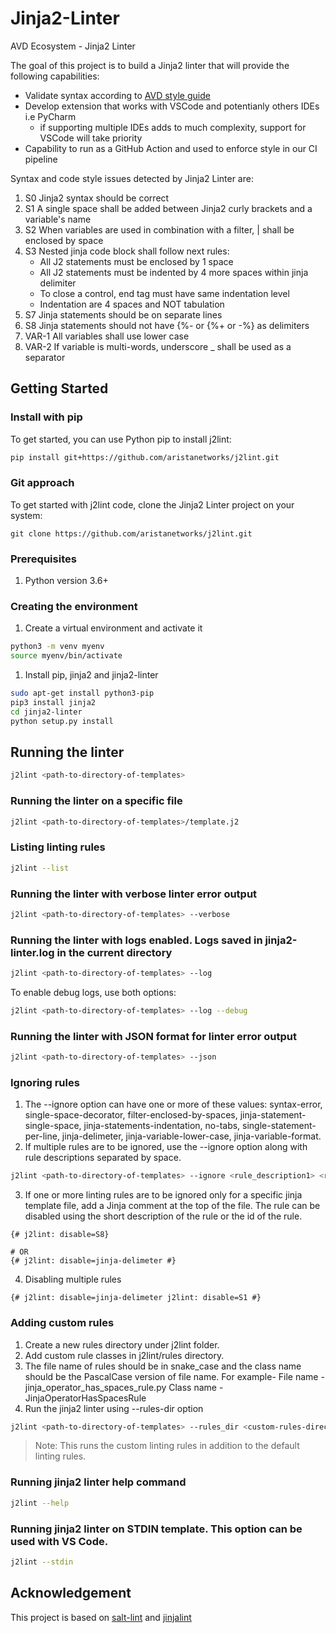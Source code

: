# Jinja2-Linter

AVD Ecosystem - Jinja2 Linter

The goal of this project is to build a Jinja2 linter that will provide the following capabilities:

- Validate syntax according to [AVD style guide](https://avd.sh/en/latest/docs/contribution/style-guide.html)
- Develop extension that works with VSCode and potentianly others IDEs i.e PyCharm
  - if supporting multiple IDEs adds to much complexity, support for VSCode will take priority
- Capability to run as a GitHub Action and used to enforce style in our CI pipeline

Syntax and code style issues detected by Jinja2 Linter are:

1. S0 Jinja2 syntax should be correct
2. S1 A single space shall be added between Jinja2 curly brackets and a variable's name
3. S2 When variables are used in combination with a filter, | shall be enclosed by space
4. S3 Nested jinja code block shall follow next rules:
   - All J2 statements must be enclosed by 1 space
   - All J2 statements must be indented by 4 more spaces within jinja delimiter
   - To close a control, end tag must have same indentation level
   - Indentation are 4 spaces and NOT tabulation
5. S7 Jinja statements should be on separate lines
6. S8 Jinja statements should not have {%- or {%+ or -%} as delimiters
7. VAR-1 All variables shall use lower case
8. VAR-2 If variable is multi-words, underscore _ shall be used as a separator

## Getting Started

### Install with pip

To get started, you can use Python pip to install j2lint:

```bash
pip install git+https://github.com/aristanetworks/j2lint.git
```

### Git approach

To get started with j2lint code, clone the Jinja2 Linter project on your system:

```
git clone https://github.com/aristanetworks/j2lint.git
```

### Prerequisites

1. Python version 3.6+


### Creating the environment

1. Create a virtual environment and activate it

```bash
python3 -m venv myenv
source myenv/bin/activate
```

1. Install pip, jinja2 and jinja2-linter

```bash
sudo apt-get install python3-pip
pip3 install jinja2
cd jinja2-linter
python setup.py install
```

## Running the linter

```bash
j2lint <path-to-directory-of-templates>
```

### Running the linter on a specific file

```bash
j2lint <path-to-directory-of-templates>/template.j2
```

### Listing linting rules

```bash
j2lint --list
```

### Running the linter with verbose linter error output

```bash
j2lint <path-to-directory-of-templates> --verbose
```

### Running the linter with logs enabled. Logs saved in jinja2-linter.log in the current directory

```bash
j2lint <path-to-directory-of-templates> --log
```

To enable debug logs, use both options:

```bash
j2lint <path-to-directory-of-templates> --log --debug
```

### Running the linter with JSON format for linter error output

```bash
j2lint <path-to-directory-of-templates> --json
```

### Ignoring rules

1. The --ignore option can have one or more of these values: syntax-error, single-space-decorator, filter-enclosed-by-spaces, jinja-statement-single-space, jinja-statements-indentation, no-tabs, single-statement-per-line, jinja-delimeter, jinja-variable-lower-case, jinja-variable-format.
2. If multiple rules are to be ignored, use the --ignore option along with rule descriptions separated by space.

```bash
j2lint <path-to-directory-of-templates> --ignore <rule_description1> <rule_desc>
```

3. If one or more linting rules are to be ignored only for a specific jinja template file, add a Jinja comment at the top of the file. The rule can be disabled using the short description of the rule or the id of the rule.

```jinja2
{# j2lint: disable=S8}

# OR
{# j2lint: disable=jinja-delimeter #}
```

4. Disabling multiple rules

```jinja2
{# j2lint: disable=jinja-delimeter j2lint: disable=S1 #}
```

### Adding custom rules

1. Create a new rules directory under j2lint folder.
2. Add custom rule classes in j2lint/rules directory.
3. The file name of rules should be in snake_case and the class name should be the PascalCase version of file name.
   For example- 
          File name - jinja_operator_has_spaces_rule.py
          Class name - JinjaOperatorHasSpacesRule
4. Run the jinja2 linter using --rules-dir option

```bash
j2lint <path-to-directory-of-templates> --rules_dir <custom-rules-directory>
```

> Note: This runs the custom linting rules in addition to the default linting rules.

### Running jinja2 linter help command

```bash
j2lint --help
```

### Running jinja2 linter on STDIN template. This option can be used with VS Code.

```bash
j2lint --stdin
```

## Acknowledgement

This project is based on [salt-lint](https://github.com/warpnet/salt-lint) and [jinjalint](https://github.com/motet-a/jinjalint)
